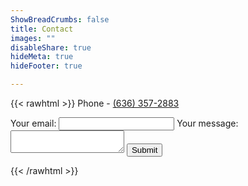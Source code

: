 ```yaml
---
ShowBreadCrumbs: false
title: Contact
images: ""
disableShare: true
hideMeta: true
hideFooter: true

---
```

{{< rawhtml >}}
<h7>Phone - </h7>
<a href="tel:6363572883">(636) 357-2883</a>
<form
  action="https://formspree.io/f/maygjadl"
  method="POST"
>
  <label>
    Your email:
    <input type="email" name="email">
  </label>
  <label>
    Your message:
    <textarea name="message"></textarea>
  </label>
  <!-- your other form fields go here -->
  <input type="submit" value="Submit"></input>
</form>
{{< /rawhtml >}}